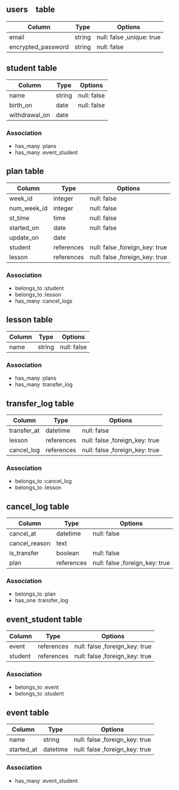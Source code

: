 ## users　table
| Column                | Type        | Options                        |
| --------------------- | ----------- | ------------------------------ |
| email                 | string      | null: false ,unique: true      |
| encrypted_password    | string      | null: false                    |


## student table
| Column                | Type        | Options                        |
| --------------------- | ----------- | ------------------------------ |
| name                  | string      | null: false                    |
| birth_on              | date        | null: false                    |
| withdrawal_on         | date        |                                |

### Association
- has_many :plans
- has_many :event_student


## plan table
| Column                | Type        | Options                        |
| --------------------- | ----------- | ------------------------------ |
| week_id               | integer     | null: false                    |
| num_week_id           | integer     | null: false                    |
| st_time               | time        | null: false                    |
| started_on            | date        | null: false                    |
| update_on             | date        |                                |
| student               | references  | null: false ,foreign_key: true |
| lesson                | references  | null: false ,foreign_key: true |

### Association
- belongs_to :student
- belongs_to :lesson
- has_many :cancel_logs  


## lesson table
| Column                | Type        | Options                        |
| --------------------- | ----------- | ------------------------------ |
| name                  | string      | null: false                    |

### Association
- has_many :plans
- has_many :transfer_log

## transfer_log table
| Column                | Type        | Options                        |
| --------------------- | ----------- | ------------------------------ |
| transfer_at           | datetime    | null: false                    |
| lesson                | references  | null: false ,foreign_key: true |
| cancel_log            | references  | null: false ,foreign_key: true |

### Association
- belongs_to :cancel_log
- belongs_to :lesson


## cancel_log table
| Column                | Type        | Options                        |
| --------------------- | ----------- | ------------------------------ |
| cancel_at             | datetime    | null: false                    |
| cancel_reason         | text        |                                |
| is_transfer           | boolean     | null: false                    |
| plan                  | references  | null: false ,foreign_key: true |

### Association
- belongs_to :plan
- has_one :transfer_log

## event_student table
| Column                | Type        | Options                        |
| --------------------- | ----------- | ------------------------------ |
| event                 | references  | null: false ,foreign_key: true |
| student               | references  | null: false ,foreign_key: true |

### Association
- belongs_to :event
- belongs_to :student

## event table
| Column                | Type        | Options                        |
| --------------------- | ----------- | ------------------------------ |
| name                  | string      | null: false ,foreign_key: true |
| started_at            | datetime    | null: false ,foreign_key: true |

### Association
- has_many :event_student

